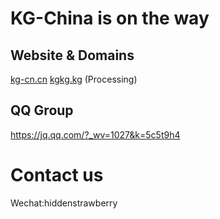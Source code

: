 # KG-China is on the way

## Website & Domains
[kg-cn.cn][1]
[kgkg.kg][2] (Processing) 

## QQ Group
https://jq.qq.com/?_wv=1027&k=5c5t9h4

# Contact us 
Wechat:hiddenstrawberry


  [1]: http://kg-cn.cn
  [2]: http://kgkg.kg
